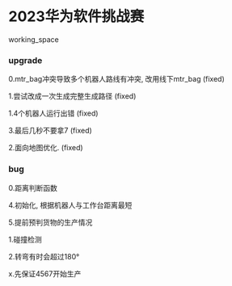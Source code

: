 # 2023华为软件挑战赛

working_space

### upgrade

0.mtr_bag冲突导致多个机器人路线有冲突, 改用线下mtr_bag (fixed)

1.尝试改成一次生成完整生成路径 (fixed)

1.4个机器人运行出错 (fixed)

3.最后几秒不要拿7 (fixed)

2.面向地图优化. (fixed)

### bug

0.距离判断函数

4.初始化, 根据机器人与工作台距离最短

5.提前预判货物的生产情况

1.碰撞检测

2.转弯有时会超过180°

x.先保证4567开始生产
